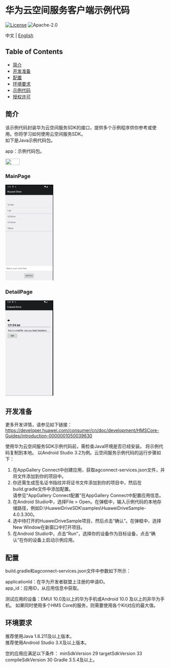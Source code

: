 # 华为云空间服务客户端示例代码

[![License](https://img.shields.io/badge/Docs-hmsguides-brightgreen)](https://developer.huawei.com/consumer/cn/doc/development/HMS-Guides/drivekit-introduction)  ![Apache-2.0](https://img.shields.io/badge/license-Apache-blue)
  
中文 | [English](https://github.com/HMS-Core/hms-drive-clientdemo/blob/master/README.md)

## Table of Contents

 * [简介](#简介)
 * [开发准备](#开发准备)
 * [配置](#配置)
 * [环境要求](#环境要求)
 * [示例代码](#示例代码)
 * [授权许可](#授权许可)

## 简介   
 该示例代码封装华为云空间服务SDK的接口，提供多个示例程序供你参考或使用。你将学习如何使用云空间服务SDK。  
 如下是Java示例代码包。
 
 app：示例代码包。
 
 <img src="driveDemo.jpg" width = 30% height = 30%>

### MainPage

 <img src="./images/NotesFragment.png" width = 30% height = 30%>


### DetailPage

 <img src = "./images/NotesDetailFragment.png" width = 30% height = 30%>


## 开发准备   
 更多开发详情，请参见如下链接：
 https://developer.huawei.com/consumer/cn/doc/development/HMSCore-Guides/introduction-0000001050039630   

 使用华为云空间服务SDK示例代码前，需检查Java环境是否已经安装。
 将示例代码复制到本地。
 以Android Studio 3.2为例。云空间服务示例代码的运行步骤如下：
 1.	在AppGallery Connect中创建应用，获取agconnect-services.json文件，并将文件添加到你的项目中。  
 2.	你还需生成签名证书指纹并将证书文件添加到你的项目中，然后在build.gradle文件中添加配置。  
 请参见“AppGallery Connect配置”在AppGallery Connect中配置应用信息。  
 3.	在Android Studio中，选择File > Open。在弹框中，输入示例代码的本地存储路径，例如D:\HuaweiDriveSDK\samples\HuaweiDriveSample-4.0.3.300。  
 4.	选中待打开的HuaweiDriveSample项目，然后点击“确认”。在弹框中，选择New Window在新窗口中打开项目。  
 5.	在Android Studio中，点击“Run”，选择你的设备作为目标设备，点击“确认”在你的设备上启动示例应用。  

## 配置
 build.gradle和agconnect-services.json文件中参数如下所示：  
 
 applicationId：在华为开发者联盟上注册的申请ID。  
 app_id：应用ID，从应用信息中获取。
 
 测试应用的设备：EMUI 10.0及以上的华为手机或Android 10.0 及以上的非华为手机。
 如果同时使用多个HMS Core的服务，则需要使用各个Kit对应的最大值。

## 环境要求   
 推荐使用Java 1.8.211及以上版本。  
 推荐使用Android Studio 3.X及以上版本。
 
 您的应用应满足以下条件：
 minSdkVersion 29 
 targetSdkVersion 33 
 compileSdkVersion 30
 Gradle 3.5.4及以上。
